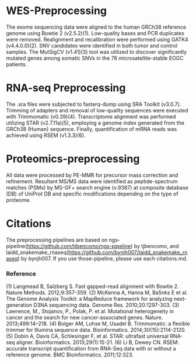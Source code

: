 

# WES-Preprocessing

The exome sequencing data were aligned to the human GRCh38 reference genome using Bowtie 2 (v2.5.2)(1). Low-quality bases and PCR duplicates were removed. Realignment and recalibration were performed using GATK4 (v4.4.0.0)(2). SNV candidates were identified in both tumor and control samples. The MutSigCV (v1.41)(3) tool was utilized to discover significantly mutated genes among somatic SNVs in the 76 microsatellite-stable EOGC patients.


# RNA-seq Preprocessing

The .sra files were subjected to fasterq-dump using SRA Toolkit (v3.0.7). Trimming of adapters and removal of low-quality sequences were executed with Trimmomatic (v0.39)(4). Transcriptome alignment was performed utilizing STAR (v2.7.11a)(5), employing a genome index generated from the GRCh38 (Human) sequence. Finally, quantification of mRNA reads was achieved using RSEM (v1.3.3)(6).


# Proteomics-preprocessing

All data were processed by PE-MMR for precursor mass correction and refinement. Resultant MS/MS data were identified as peptide-spectrum matches (PSMs) by MS-GF+ search engine (v.9387) at composite database (DB) of UniProt DB and specific modifications depending on the type of proteome.


# Citations
The preprocessing pipelines are based on ngs-pipeline(https://github.com/tjbencomo/ngs-pipeline) by tjbencomo, and laidd_snakemake_rnaseq(https://github.com/bynjh007/laidd_snakemake_rnaseq) by bynjh007. If you use those-pipeline, please use each citations.md.


### Reference

(1) Langmead B, Salzberg S. Fast gapped-read alignment with Bowtie 2. Nature Methods. 2012;9:357-359.
(2) McKenna A, Hanna M, Ba5nks E et al. The Genome Analysis Toolkit: a MapReduce framework for analyzing next-generation D3NA sequencing data. Genome Res. 2010;20:1297-303.
(3) Lawrence, M., Stojanov, P., Polak, P. et al. Mutational heterogeneity in cancer and the search for new cancer-associated genes. Nature. 2013;499:14–218.
(4)  Bolger AM, Lohse M, Usadel B. Trimmomatic: a flexible trimmer for Illumina sequence data. Bioinformatics. 2014;30(15):2114-2120.
(5) Dobin A, Davis CA, Schlesinger F, et al. STAR: ultrafast universal RNA-seq aligner. Bioinformatics. 2013;29(1):15-21.
(6) Li B, Dewey CN. RSEM: accurate transcript quantification from RNA-Seq data with or without a reference genome. BMC Bioinformatics. 2011;12:323.



